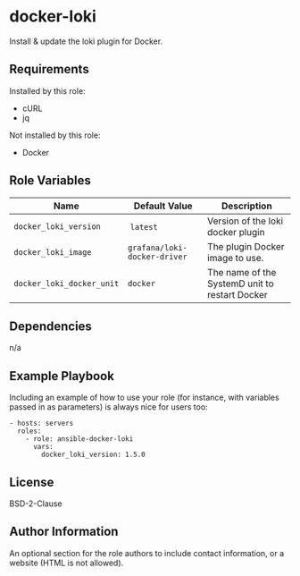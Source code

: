 docker-loki
=========

Install & update the loki plugin for Docker.

Requirements
------------

Installed by this role:

 - cURL
 - jq

Not installed by this role:

 - Docker

Role Variables
--------------

| Name           | Default Value | Description                        |
| -------------- | ------------- | -----------------------------------|
| `docker_loki_version` | `latest` | Version of the loki docker plugin |
| `docker_loki_image` | `grafana/loki-docker-driver` | The plugin Docker image to use. |
| `docker_loki_docker_unit` | `docker` | The name of the SystemD unit to restart Docker |

Dependencies
------------

n/a

Example Playbook
----------------

Including an example of how to use your role (for instance, with variables passed in as parameters) is always nice for users too:

    - hosts: servers
      roles:
        - role: ansible-docker-loki
          vars:
            docker_loki_version: 1.5.0

License
-------

BSD-2-Clause

Author Information
------------------

An optional section for the role authors to include contact information, or a website (HTML is not allowed).
